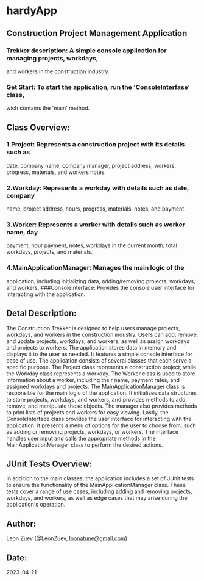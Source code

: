 # hardyApp

## Construction Project Management Application

### Trekker description: A simple console application for managing projects, workdays,
and workers in the construction industry.

### Get Start: To start the application, run the 'ConsoleInterfase' class,
wich contains the 'main' method.

## Class Overview:
### 1.Project: Represents a construction project with its details such as
date, company name, company manager, project address, workers,
progress, materials, and workers notes.
### 2.Workday:  Represents a workday with details such as date, company
name, project address, hours, progress, materials, notes, and 
payment.
### 3.Worker: Represents a worker with details such as worker name, day 
payment, hour payment, notes, workdays in the current month, total
workdays, projects, and materials.
### 4.MainApplicationManager:  Manages the main logic of the
application, including initializing data, adding/removing projects,
workdays, and workers.
###ConsoleInterface: Provides the console user interface for interacting
with the application.

## Detal Description:
The Construction Trekker is designed to help users manage projects,
workdays, and workers in the construction industry. Users can add,
remove, and update projects, workdays, and workers, as well as assign 
workdays and projects to workers. The application stores data in memory 
and displays it to the user as needed. It features a simple console 
interface for ease of use.
The application consists of several classes that each serve a specific
purpose. The Project class represents a construction project, while the 
Workday class represents a workday. The Worker class is used to store
information about a worker, including their name, payment rates, and
assigned workdays and projects.
The MainApplicationManager class is responsible for the main logic of
the application. It initializes data structures to store projects, workdays,
and workers, and provides methods to add, remove, and manipulate these 
objects. The manager also provides methods to print lists of projects and
workers for easy viewing.
Lastly, the ConsoleInterface class provides the user interface for
interacting with the application. It presents a menu of options for the user
to choose from, such as adding or removing projects, workdays, or
workers. The interface handles user input and calls the appropriate
methods in the MainApplicationManager class to perform the desired
actions.

## JUnit Tests Overview:
In addition to the main classes, the application includes a set of JUnit
tests to ensure the functionality of the MainApplicationManager class.
These tests cover a range of use cases, including adding and removing
projects, workdays, and workers, as well as edge cases that may arise
during the application's operation.

## Author:
Leon Zuev (@LeonZuev, loonatune@gmail.com)

## Date:
2023-04-21

 

